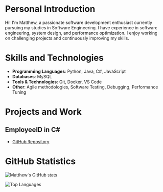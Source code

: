 # Personal Introduction
Hi! I'm Matthew, a passionate software development enthusiast currently pursuing my studies in Software Engineering. I have experience in software engineering, system design, and performance optimization. I enjoy working on challenging projects and continuously improving my skills. 

# Skills and Technologies
- **Programming Languages**: Python, Java, C#, JavaScript
- **Databases**: MySQL
- **Tools & Technologies**: Git, Docker, VS Code
- **Other**: Agile methodologies, Software Testing, Debugging, Performance Tuning

# Projects and Work
## EmployeeID in C#

- [GitHub Repository](https://github.com/strobelightprojects/EmployeeID )


# GitHub Statistics
![Matthew's GitHub stats](https://github-readme-stats.vercel.app/api?username=Strobelightprojects&show_icons=true&theme=radical)

![Top Languages](https://github-readme-stats.vercel.app/api/top-langs/?username=Strobelightprojects&layout=compact&theme=radical)
